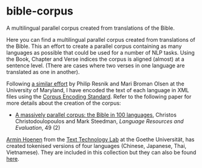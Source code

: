 # bible-corpus
A multilingual parallel corpus created from translations of the Bible.

Here you can find a multilingual parallel corpus created from translations of the Bible.
This an effort to create a parallel corpus containing as many languages as possible that could be used for 
a number of NLP tasks. Using the Book, Chapter and Verse indices the corpus is aligned (almost) at a sentence level. 
(There are cases where two verses in one language are translated as one in another).

Following [a similar effort](http://www.umiacs.umd.edu/~resnik/parallel/bible.html) by Philip Resnik and Mari Broman 
Olsen at the University of Maryland, I have encoded the text of each language in XML files using the
[Corpus Encoding Standard](http://www.cs.vassar.edu/CES/). 
Refer to the following paper for more details about the creation of the corpus:

* [A massively parallel corpus: the Bible in 100 languages](http://link.springer.com/article/10.1007/s10579-014-9287-y),
Christos Christodoulopoulos and Mark Steedman, *Language Resources and Evaluation*, 49 (2)

[Armin Hoenen](https://www.hucompute.org/team/armin-hoenen) from the [Text Technology Lab](https://www.hucompute.org/) 
at the Goethe Universität, has created tokenised versions of four languages 
(Chinese, Japanese, Thai, Vietnamese). They are included in this collection but they can also be found 
[here](https://www.hucompute.org/ressourcen/corpora).
